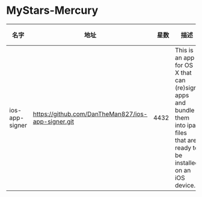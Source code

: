 # MyStars-Mercury
|     名字     |                       地址                       |星数|                                                             描述                                                             | 语言  |大小 |
|--------------|--------------------------------------------------|---:|------------------------------------------------------------------------------------------------------------------------------|-------|-----|
|ios-app-signer|https://github.com/DanTheMan827/ios-app-signer.git|4432|This is an app for OS X that can (re)sign apps and bundle them into ipa files that are ready to be installed on an iOS device.|Mercury|671 B|
